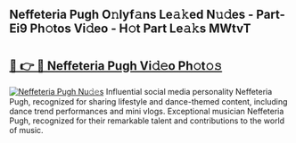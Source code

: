 ## Neffeteria Pugh O𝚗lyf𝚊ns Le𝚊𝚔ed N𝚞𝚍es - Part-Ei9 Ph𝚘tos Vi𝚍eo - H𝚘t Part Le𝚊𝚔s MWtvT

# <h2><a href="http://hf5dwp.feru.top/?c=Neffeteria+Pugh">🔗 👉 🔴 Neffeteria Pugh Vi𝚍𝚎o Ph𝚘t𝚘𝚜</a></h2>

[![Neffeteria Pugh Nu𝚍𝚎s](https://i.imgur.com/0TWrTi3.gif)](http://hf5dwp.feru.top/?c=Neffeteria+Pugh)
Influential social media personality Neffeteria Pugh, recognized for sharing lifestyle and dance-themed content, including dance trend performances and mini vlogs. Exceptional musician Neffeteria Pugh, recognized for their remarkable talent and contributions to the world of music. 
